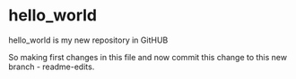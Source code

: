 # hello_world
hello_world is my new repository in GitHUB

So making first changes in this file and now commit this change to this new branch - readme-edits.
